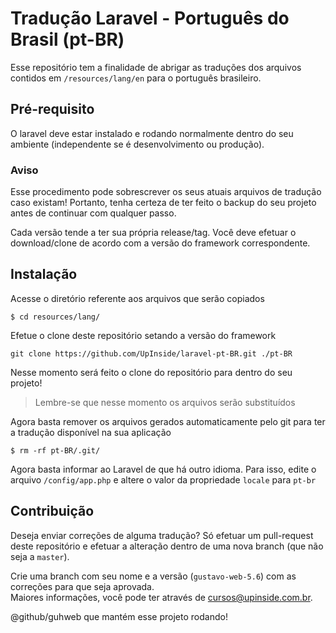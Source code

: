 # Tradução Laravel - Português do Brasil (pt-BR)
Esse repositório tem a finalidade de abrigar as traduções dos arquivos contidos em `/resources/lang/en` para o português brasileiro.

## Pré-requisito
O laravel deve estar instalado e rodando normalmente dentro do seu ambiente (independente se é desenvolvimento ou produção).

### Aviso
Esse procedimento pode sobrescrever os seus atuais arquivos de tradução caso existam! Portanto, tenha certeza de ter feito o backup do seu projeto antes de continuar com qualquer passo.<br />

Cada versão tende a ter sua própria release/tag. Você deve efetuar o download/clone de acordo com a versão do framework correspondente.

## Instalação

Acesse o diretório referente aos arquivos que serão copiados

```
$ cd resources/lang/
```

Efetue o clone deste repositório setando a versão do framework

```
git clone https://github.com/UpInside/laravel-pt-BR.git ./pt-BR
```

Nesse momento será feito o clone do repositório para dentro do seu projeto!<br />

> Lembre-se que nesse momento os arquivos serão substituídos

Agora basta remover os arquivos gerados automaticamente pelo git para ter a tradução disponível na sua aplicação

```
$ rm -rf pt-BR/.git/
```

Agora basta informar ao Laravel de que há outro idioma. Para isso, edite o arquivo `/config/app.php` e altere o valor da propriedade `locale` para `pt-br`

## Contribuição
Deseja enviar correções de alguma tradução? Só efetuar um pull-request deste repositório e efetuar a alteração dentro de uma nova branch (que não seja a `master`).<br />

Crie uma branch com seu nome e a versão (`gustavo-web-5.6`) com as correções para que seja aprovada.<br />
Maiores informações, você pode ter através de [cursos@upinside.com.br](cursos@upinside.com.br).<br />

@github/guhweb que mantém esse projeto rodando!